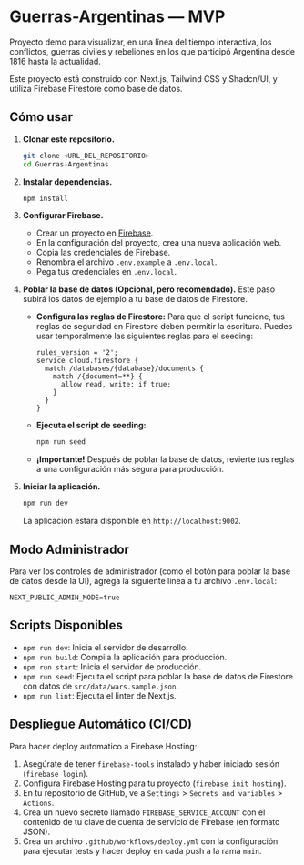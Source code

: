 # Guerras-Argentinas — MVP

Proyecto demo para visualizar, en una línea del tiempo interactiva, los conflictos, guerras civiles y rebeliones en los que participó Argentina desde 1816 hasta la actualidad.

Este proyecto está construido con Next.js, Tailwind CSS y Shadcn/UI, y utiliza Firebase Firestore como base de datos.

## Cómo usar

1.  **Clonar este repositorio.**
    ```bash
    git clone <URL_DEL_REPOSITORIO>
    cd Guerras-Argentinas
    ```

2.  **Instalar dependencias.**
    ```bash
    npm install
    ```

3.  **Configurar Firebase.**
    - Crear un proyecto en [Firebase](https://firebase.google.com/).
    - En la configuración del proyecto, crea una nueva aplicación web.
    - Copia las credenciales de Firebase.
    - Renombra el archivo `.env.example` a `.env.local`.
    - Pega tus credenciales en `.env.local`.

4.  **Poblar la base de datos (Opcional, pero recomendado).**
    Este paso subirá los datos de ejemplo a tu base de datos de Firestore.

    - **Configura las reglas de Firestore:** Para que el script funcione, tus reglas de seguridad en Firestore deben permitir la escritura. Puedes usar temporalmente las siguientes reglas para el seeding:
      ```
      rules_version = '2';
      service cloud.firestore {
        match /databases/{database}/documents {
          match /{document=**} {
            allow read, write: if true;
          }
        }
      }
      ```
    - **Ejecuta el script de seeding:**
      ```bash
      npm run seed
      ```
    - **¡Importante!** Después de poblar la base de datos, revierte tus reglas a una configuración más segura para producción.

5.  **Iniciar la aplicación.**
    ```bash
    npm run dev
    ```
    La aplicación estará disponible en `http://localhost:9002`.

## Modo Administrador

Para ver los controles de administrador (como el botón para poblar la base de datos desde la UI), agrega la siguiente línea a tu archivo `.env.local`:

```
NEXT_PUBLIC_ADMIN_MODE=true
```

## Scripts Disponibles

-   `npm run dev`: Inicia el servidor de desarrollo.
-   `npm run build`: Compila la aplicación para producción.
-   `npm run start`: Inicia el servidor de producción.
-   `npm run seed`: Ejecuta el script para poblar la base de datos de Firestore con datos de `src/data/wars.sample.json`.
-   `npm run lint`: Ejecuta el linter de Next.js.

## Despliegue Automático (CI/CD)

Para hacer deploy automático a Firebase Hosting:

1.  Asegúrate de tener `firebase-tools` instalado y haber iniciado sesión (`firebase login`).
2.  Configura Firebase Hosting para tu proyecto (`firebase init hosting`).
3.  En tu repositorio de GitHub, ve a `Settings` > `Secrets and variables` > `Actions`.
4.  Crea un nuevo secreto llamado `FIREBASE_SERVICE_ACCOUNT` con el contenido de tu clave de cuenta de servicio de Firebase (en formato JSON).
5.  Crea un archivo `.github/workflows/deploy.yml` con la configuración para ejecutar tests y hacer deploy en cada push a la rama `main`.
